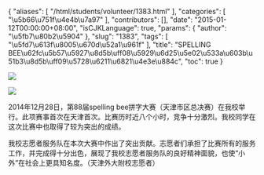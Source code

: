 {
    "aliases": [
        "/html/students/volunteer/1383.html"
    ],
    "categories": [
        "\u5b66\u751f\u4e4b\u7a97"
    ],
    "contributors": [],
    "date": "2015-01-12T00:00:00+08:00",
    "isCJKLanguage": true,
    "params": {
        "author": "\u5fb7\u80b2\u5904"
    },
    "slug": "1383",
    "tags": [
        "\u5fd7\u613f\u8005\u670d\u52a1\u961f"
    ],
    "title": "SPELLING BEE\u62fc\u5b57\u5927\u8d5b\uff08\u5929\u6d25\u5e02\u533a\u603b\u51b3\u8d5b\uff09\u5728\u6211\u6821\u4e3e\u884c",
    "toc": true
}

![](https://cdn.tfls.online/mirror/full/5abb33f24f45a4d692613d0727c7f14fa4ae218c.jpg)




![](https://cdn.tfls.online/mirror/full/80f628358b3ea6cd55ba456223b26fac2bd9c261.jpg)




  





2014年12月28日，第88届spelling bee拼字大赛（天津市区总决赛）在我校举行。此项赛事首次在天津首次。比赛历时近八个小时，竞争十分激烈。我校同学在这次比赛中也取得了较为突出的成绩。




我校志愿者服务队在本次大赛中作出了突出贡献。志愿者们承担了比赛所有的服务工作，并完成得十分出色，展现了我校志愿者服务队的良好精神面貌，也使“小外”在社会上更具知名度。（天津外大附校志愿者）




  



